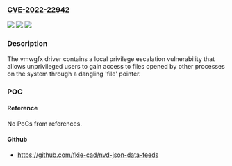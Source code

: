 ### [CVE-2022-22942](https://cve.mitre.org/cgi-bin/cvename.cgi?name=CVE-2022-22942)
![](https://img.shields.io/static/v1?label=Product&message=Photon%20OS&color=blue)
![](https://img.shields.io/static/v1?label=Version&message=%3D%203.0%2C%204.0%20&color=brighgreen)
![](https://img.shields.io/static/v1?label=Vulnerability&message=Privilege%20escalation&color=brighgreen)

### Description

The vmwgfx driver contains a local privilege escalation vulnerability that allows unprivileged users to gain access to files opened by other processes on the system through a dangling 'file' pointer.

### POC

#### Reference
No PoCs from references.

#### Github
- https://github.com/fkie-cad/nvd-json-data-feeds

